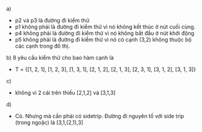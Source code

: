  a)  

  + p2 và p3 là đường đi kiểm thử
  + p1 không phải là đường đi kiểm thử vì nó không kết thúc ở nút cuối cùng.
  + p4 không phải là đường đi kiểm thử vì nó không bắt đầu ở nút khởi động
  + p5 không phải là đường đi kiểm thử vì nó có cạnh (3,2) không thuộc bộ các cạnh trong đồ thị.

b) 8 yêu cầu kiểm thử cho bao hàm cạnh là 
+ T = {[1, 2, 1], [1, 2, 3], [1, 3, 1], [2, 1, 2], [2, 1, 3], [2, 3, 1], [3, 1, 2], [3, 1, 3]}

c)
+ không vì 2 cái trên thiếu [2,1,2] và [3,1,3]

d)
+ Có. Nhưng mà cần phải có sidetrip. Đường đi nguyên tố với side trip (trong ngoặc) là [3,1,(2,1),3]


